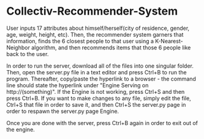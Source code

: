 # Collectiv-Recommender-System

User inputs 17 attributes about himself/herself(city of residence, gender, age, weight, height, etc). Then, the recommender system garners that information, finds the 6 closest people to that user using a K-Nearest-Neighbor algorithm, and then recommends items that those 6 people like back to the user.

In order to run the server, download all of the files into one singular folder. Then, open the server.py file in a text editor and press Ctrl+B to run the program. Thereafter, copy/paste the hyperlink to a browser - the command line should state the hyperlink under "Engine Serving on http://(something)". If the Engine is not working, press Ctrl+S and then press Ctrl+B. If you want to make changes to any file, simply edit the file, Ctrl+S that file in order to save it, and then Ctrl+S the server.py page in order to respawn the server.py page Engine. 

Once you are done with the server, press Ctrl+B again in order to exit out of the engine.

